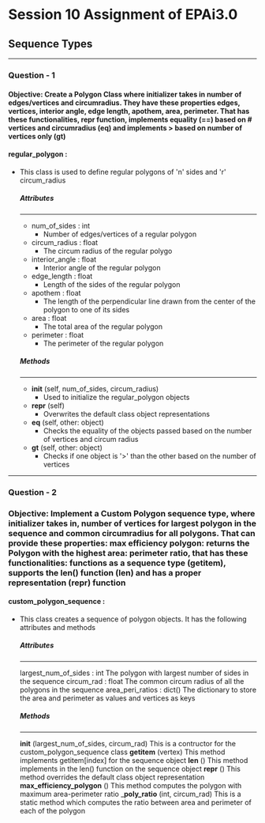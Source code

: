 # Session 10 Assignment of EPAi3.0

## Sequence Types
__________________________________________________________________________________________________________________

### Question - 1

#### Objective: Create a Polygon Class where initializer takes in number of edges/vertices and circumradius. They have these properties edges, vertices, interior angle, edge length, apothem, area, perimeter. That has these functionalities, __repr__ function, implements equality (==) based on # vertices and circumradius (__eq__) and implements > based on number of vertices only (__gt__)

#### __regular_polygon__ :
+ This class is used to define regular polygons of 'n' sides and 'r' circum_radius
    
    ##### Attributes
    --------------
    * num_of_sides : int
        - Number of edges/vertices of a regular polygon
    * circum_radius : float
        - The circum radius of the regular polygo
    * interior_angle : float
        - Interior angle of the regular polygon
    * edge_length : float
        - Length of the sides of the regular polygon
    * apothem : float
        - The length of the perpendicular line drawn from the center of the polygon to one of its sides
    * area : float
        - The total area of the regular polygon
    * perimeter : float
        - The perimeter of the regular polygon
    
    ##### Methods
    --------------
    * __init__ (self, num_of_sides, circum_radius)
        - Used to initialize the regular_polygon objects
    * __repr__ (self)
        - Overwrites the default class object representations
    * __eq__ (self, other: object)
        - Checks the equality of the objects passed based on the number of vertices and circum radius
    * __gt__ (self, other: object)
        - Checks if one object is '>' than the other based on the number of vertices
__________________________________________________________________________________________________________________

### Question - 2

### Objective: Implement a Custom Polygon sequence type, where initializer takes in, number of vertices for largest polygon in the sequence and common circumradius for all polygons. That can provide these properties: max efficiency polygon: returns the Polygon with the highest area: perimeter ratio, that has these functionalities: functions as a sequence type (__getitem__), supports the len() function (__len__) and has a proper representation (__repr__) function

#### custom_polygon_sequence :
+ This class creates a sequence of polygon objects. It has the following attributes and methods

    ##### Attributes
    --------------
    largest_num_of_sides : int
        The polygon with largest number of sides in the sequence
    circum_rad : float
        The common circum radius of all the polygons in the sequence
    area_peri_ratios : dict()
        The dictionary to store the area and perimeter as values and vertices as keys

    ##### Methods
    -----------
    __init__ (largest_num_of_sides, circum_rad)
        This is a contructor for the custom_polygon_sequence class
    __getitem__ (vertex)
        This method implements getitem[index] for the sequence object
    __len__ ()
        This method implements in the len() function on the sequence object
    __repr__ ()
        This method overrides the default class object representation
    __max_efficiency_polygon__ ()
        This method computes the polygon with maximum area-perimeter ratio
    ___poly_ratio__ (int, circum_rad)
        This is a static method which computes the ratio between area and perimeter of each of the polygon